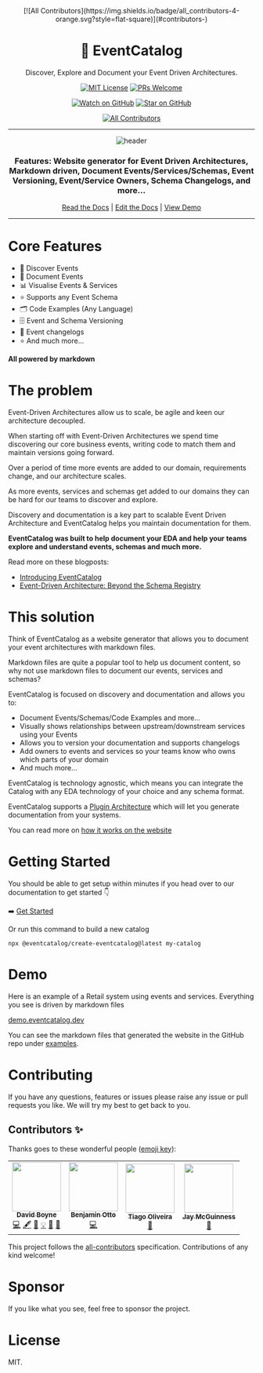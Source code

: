 <div align="center">
<!-- ALL-CONTRIBUTORS-BADGE:START - Do not remove or modify this section -->
[![All Contributors](https://img.shields.io/badge/all_contributors-4-orange.svg?style=flat-square)](#contributors-)
<!-- ALL-CONTRIBUTORS-BADGE:END -->

<h1>📖 EventCatalog</h1>
<p>Discover, Explore and Document your Event Driven Architectures.</>

[![MIT License][license-badge]][license]
[![PRs Welcome][prs-badge]][prs]

[![Watch on GitHub][github-watch-badge]][github-watch]
[![Star on GitHub][github-star-badge]][github-star]

<!-- ALL-CONTRIBUTORS-BADGE:START - Do not remove or modify this section -->
[![All Contributors](https://img.shields.io/badge/all_contributors-6-orange.svg?style=flat-square)](#contributors-)
<!-- ALL-CONTRIBUTORS-BADGE:END -->

<hr />

<img alt="header" src="https://github.com/boyney123/eventcatalog/blob/master/website/static/img/eventcatalog-screen1.png?raw=true" />

  <h3>Features: Website generator for Event Driven Architectures, Markdown driven, Document Events/Services/Schemas, Event Versioning, Event/Service Owners, Schema Changelogs, and more...</h3>

[Read the Docs](https://eventcatalog.dev/) | [Edit the Docs](https://github.com/boyney123/eventcatalog) | [View Demo](https://demo.eventcatalog.dev)

</div>

<hr/>

# Core Features

- 🔎 Discover Events
- 📃 Document Events
- 📊 Visualise Events & Services
- ⭐ Supports any Event Schema
- 🗂️ Code Examples (Any Language)
- 🗄️ Event and Schema Versioning
- 📑 Event changelogs
- ⭐ And much more...

**All powered by markdown**

# The problem

Event-Driven Architectures allow us to scale, be agile and keen our architecture decoupled. 

When starting off with Event-Driven Architectures we spend time discovering our core business events, writing code to match them and maintain versions going forward.

Over a period of time more events are added to our domain, requirements change, and our architecture scales.

As more events, services and schemas get added to our domains they can be hard for our teams to discover and explore.

Discovery and documentation is a key part to scalable Event Driven Architecture and EventCatalog helps you maintain documentation for them.

**EventCatalog was built to help document your EDA and help your teams explore and understand events, schemas and much more.**

Read more on these blogposts:

- [Introducing EventCatalog](https://www.boyney.io/blog/2022-01-11-introducing-eventcatalog)
- [Event-Driven Architecture: Beyond the Schema Registry](https://www.boyney.io/blog/2021-12-05-documenting-events)

# This solution

<!-- <img alt="header" src="./images/architecture-2.png" /> -->

Think of EventCatalog as a website generator that allows you to document your event architectures with markdown files.

Markdown files are quite a popular tool to help us document content, so why not use markdown files to document our events, services and schemas?

EventCatalog is focused on discovery and documentation and allows you to:

- Document Events/Schemas/Code Examples and more...
- Visually shows relationships between upstream/downstream services using your Events
- Allows you to version your documentation and supports changelogs
- Add owners to events and services so your teams know who owns which parts of your domain
- And much more...

EventCatalog is technology agnostic, which means you can integrate the Catalog with any EDA technology of your choice and any schema format.

EventCatalog supports a [Plugin Architecture](https://eventcatalog.dev/docs/api/plugins) which will let you generate documentation from your systems.

You can read more on [how it works on the website](https://eventcatalog.dev)

# Getting Started

You should be able to get setup within minutes if you head over to our documentation to get started 👇

➡️ [Get Started](https://eventcatalog.dev/docs/installation)

Or run this command to build a new catalog

```
npx @eventcatalog/create-eventcatalog@latest my-catalog
```

# Demo

Here is an example of a Retail system using events and services. Everything you see is driven by markdown files

[demo.eventcatalog.dev](https://demo.eventcatalog.dev)

You can see the markdown files that generated the website in the GitHub repo under [examples](/examples).

# Contributing

If you have any questions, features or issues please raise any issue or pull requests you like. We will try my best to get back to you.

[license-badge]: https://img.shields.io/github/license/boyney123/eventcatalog.svg?color=yellow
[license]: https://github.com/boyney123/eventcatalog/blob/main/LICENCE
[prs-badge]: https://img.shields.io/badge/PRs-welcome-brightgreen.svg?style=flat-square
[prs]: http://makeapullrequest.com
[github-watch-badge]: https://img.shields.io/github/watchers/boyney123/eventcatalog.svg?style=social
[github-watch]: https://github.com/boyney123/eventcatalog/watchers
[github-star-badge]: https://img.shields.io/github/stars/boyney123/eventcatalog.svg?style=social
[github-star]: https://github.com/boyney123/eventcatalog/stargazers

## Contributors ✨

Thanks goes to these wonderful people ([emoji key](https://allcontributors.org/docs/en/emoji-key)):

<!-- ALL-CONTRIBUTORS-LIST:START - Do not remove or modify this section -->
<!-- prettier-ignore-start -->
<!-- markdownlint-disable -->
<table>
  <tr>
    <td align="center"><a href="https://boyney.io/"><img src="https://avatars.githubusercontent.com/u/3268013?v=4?s=100" width="100px;" alt=""/><br /><sub><b>David Boyne</b></sub></a><br /><a href="https://github.com/boyney123/eventcatalog/commits?author=boyney123" title="Code">💻</a> <a href="#content-boyney123" title="Content">🖋</a> <a href="#design-boyney123" title="Design">🎨</a> <a href="#example-boyney123" title="Examples">💡</a> <a href="#ideas-boyney123" title="Ideas, Planning, & Feedback">🤔</a> <a href="https://github.com/boyney123/eventcatalog/commits?author=boyney123" title="Documentation">📖</a></td>
    <td align="center"><a href="https://otbe.io"><img src="https://avatars.githubusercontent.com/u/3391052?v=4?s=100" width="100px;" alt=""/><br /><sub><b>Benjamin Otto</b></sub></a><br /><a href="https://github.com/boyney123/eventcatalog/commits?author=otbe" title="Code">💻</a></td>
    <td align="center"><a href="https://github.com/pongz79"><img src="https://avatars.githubusercontent.com/u/250872?v=4?s=100" width="100px;" alt=""/><br /><sub><b>Tiago Oliveira</b></sub></a><br /><a href="https://github.com/boyney123/eventcatalog/commits?author=pongz79" title="Documentation">📖</a></td>
    <td align="center"><a href="https://www.bigjump.com/"><img src="https://avatars.githubusercontent.com/u/11387911?v=4?s=100" width="100px;" alt=""/><br /><sub><b>Jay McGuinness</b></sub></a><br /><a href="https://github.com/boyney123/eventcatalog/commits?author=jaymcguinness" title="Documentation">📖</a></td>
  </tr>
</table>

<!-- markdownlint-restore -->
<!-- prettier-ignore-end -->

<!-- ALL-CONTRIBUTORS-LIST:END -->

This project follows the [all-contributors](https://github.com/all-contributors/all-contributors) specification. Contributions of any kind welcome!

# Sponsor

If you like what you see, feel free to sponsor the project.

# License

MIT.
